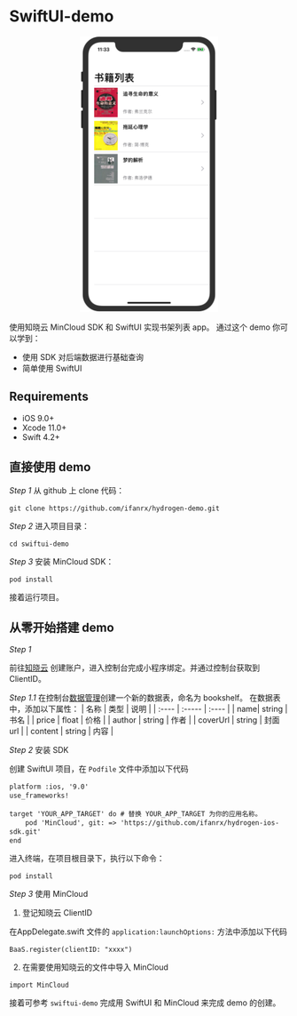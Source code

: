 # SwiftUI-demo

<p align="center"><img src="../assets/swiftui-bookshelf.png" width = "250"/></p>

使用知晓云 MinCloud SDK 和 SwiftUI 实现书架列表 app。
通过这个 demo 你可以学到：

- 使用 SDK 对后端数据进行基础查询
- 简单使用 SwiftUI

## Requirements
* iOS 9.0+
* Xcode 11.0+
* Swift 4.2+


## 直接使用 demo
*Step 1* 从 github 上 clone 代码：
```
git clone https://github.com/ifanrx/hydrogen-demo.git
```

*Step 2* 进入项目目录：
```
cd swiftui-demo
```

*Step 3* 安装 MinCloud SDK：
```
pod install
```

接着运行项目。

## 从零开始搭建 demo

*Step 1*

前往[知晓云](https://cloud.minapp.com) 创建账户，进入控制台完成小程序绑定。并通过控制台获取到 ClientID。

*Step 1.1*
在控制台[数据管理](https://cloud.minapp.com/hydrogen/flex/schema/)创建一个新的数据表，命名为 bookshelf。
在数据表中，添加以下属性：
| 名称 | 类型 | 说明 |
| :---- | :----- | :---- |
| name| string | 书名 |
| price | float  | 价格 |
| author | string | 作者 |
| coverUrl | string | 封面 url |
| content | string | 内容 |

*Step 2* 安装 SDK

创建 SwiftUI 项目，在 `Podfile` 文件中添加以下代码

```
platform :ios, '9.0'
use_frameworks!

target 'YOUR_APP_TARGET' do # 替换 YOUR_APP_TARGET 为你的应用名称。
    pod 'MinCloud', git: => 'https://github.com/ifanrx/hydrogen-ios-sdk.git'
end
```

进入终端，在项目根目录下，执行以下命令：

```
pod install
```

*Step 3* 使用 MinCloud

1. 登记知晓云 ClientID

 在AppDelegate.swift 文件的 `application:launchOptions:` 方法中添加以下代码
 ```
 BaaS.register(clientID: "xxxx")
 ```

2. 在需要使用知晓云的文件中导入 MinCloud
```
import MinCloud
```

接着可参考 `swiftui-demo` 完成用 SwiftUI 和 MinCloud 来完成 demo 的创建。
